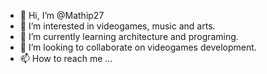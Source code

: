 - 👋 Hi, I’m @Mathip27
- 👀 I’m interested in videogames, music and arts.
- 🌱 I’m currently learning architecture and programing.
- 💞️ I’m looking to collaborate on videogames development.
- 📫 How to reach me ...

<!---
Mathip27/Mathip27 is a ✨ special ✨ repository because its `README.md` (this file) appears on your GitHub profile.
You can click the Preview link to take a look at your changes.
--->
